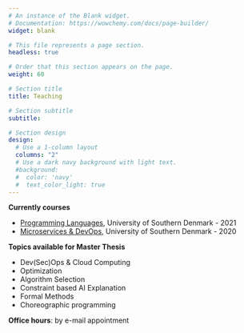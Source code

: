 ```yaml
---
# An instance of the Blank widget.
# Documentation: https://wowchemy.com/docs/page-builder/
widget: blank

# This file represents a page section.
headless: true

# Order that this section appears on the page.
weight: 60

# Section title
title: Teaching

# Section subtitle
subtitle:

# Section design
design:
  # Use a 1-column layout
  columns: "2"
  # Use a dark navy background with light text.
  #background:
  #  color: 'navy'
  #  text_color_light: true
---
```

**Currently courses**
* [Programming Languages](https://github.com/jacopoMauro/dm552),
   University of Southern Denmark - 2021
* [Microservices & DevOps](https://github.com/jacopoMauro/dm874),
   University of Southern Denmark - 2020

**Topics available for Master Thesis**
* Dev(Sec)Ops & Cloud Computing
* Optimization
* Algorithm Selection
* Constraint based AI Explanation
* Formal Methods
* Choreographic programming


<!--  
* [Programming Languages](https://github.com/jacopoMauro/dm552),
   University of Southern Denmark - 2020
* [Microservices & DevOps](https://github.com/jacopoMauro/dm874),
   University of Southern Denmark - 2019
* [Programming Languages](https://github.com/jacopoMauro/dm552),
   University of Southern Denmark - 2019
* [Microservice Programming](https://github.com/jacopoMauro/dm848), 
   University of Southern Denmark - 2018
* [Programming Languages](https://www.uio.no/studier/emner/matnat/ifi/INF3110/index-eng.html), 
   University of Oslo - 2017 
* [Algorithm and Data Structures](http://www.scienze.unibo.it/it/corsi/insegnamenti/insegnamento/2014/377064/) (in Italian)  
	 University of Bologna - 2011 to 2015 [[Additional Material]](teaching/asd_2015/index.html)
* [Information Technology Skills](http://www.scuolalingue.unibo.it/it/corsi/insegnamenti/insegnamento/2014/328968/) (in Italian)  
   University of Bologna - 2015
* [Computer Studies and Human Sciences](http://www.scuolalingue.unibo.it/it/corsi/insegnamenti/insegnamento/2014/327228) (in Italian)  
   University of Bologna - 2015
-->

**Office hours**: by e-mail appointment

